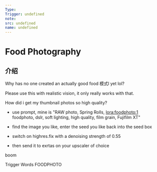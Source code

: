 ```yaml
---
Type:
Trigger: undefined
note:
src: undefined
name: undefined
---
```


# Food Photography

## 介绍

Why has no one created an actually good food 模式l yet lol?

Please use this with realistic vision, it only really works with that.



How did i get my thumbnail photos so high quality?

- use prompt, mine is "RAW photo, Spring Rolls, <lora:foodphoto:1> foodphoto, dslr, soft lighting, high quality, film grain, Fujifilm XT"

- find the image you like, enter the seed you like back into the seed box

- switch on highres.fix with a denoising strength of 0.55

- then send it to exrtas on your upscaler of choice

boom


Trigger Words
FOODPHOTO


